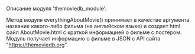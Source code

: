 Описание модуля 'themoviedb_module'.

Метод модуля everythingAboutMovie() принимает в качестве аргумента название какого-либо фильма (на английском языке) и создает html файл AboutMovie.html с краткой информацией о фильме с постером. Модуль получает информацию о фильме в JSON с API сайта "https://themoviedb.org".
